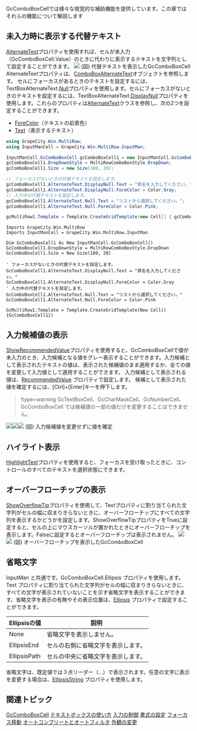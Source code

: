 GcComboBoxCellでは様々な視覚的な補助機能を提供しています。この章ではそれらの機能について解説します

## 未入力時に表示する代替テキスト

[AlternateText](gcdocsite__documentlink?toc-item-id=edf1028e-8da4-44d6-924e-0e02211c0ba5)プロパティを使用すれば、セルが未入力（GcComboBoxCell.Value）のときに代わりに表示するテキストを文字列として設定することができます。
![](/DOCUMENT_SITE_LINK_PREFIX_HERE/document-site-files/images/f148c511-6e98-4b55-9904-150a375d5825/images/imimages/08gccombobox/gccombobox_alternatetext.png)
(図) 代替テキストを表示したGcComboBoxCell
AlternateTextプロパティは、[ComboBoxAlternateText](gcdocsite__documentlink?toc-item-id=266d1bd3-1537-4188-91c4-f949e0e49cd0)オブジェクトを参照します。
セルにフォーカスがあるときのテキストを設定するには、TextBoxAlternateText.[Null](gcdocsite__documentlink?toc-item-id=89a1fd2d-f221-4faa-bdc8-d092c394fb5e)プロパティを使用します。セルにフォーカスがないときのテキストを設定するには、TextBoxAlternateText.[DisplayNull](gcdocsite__documentlink?toc-item-id=343e55b9-ba97-486d-8a2e-be58b1b5176d)プロパティを使用します。これらのプロパティは[AlternateText](gcdocsite__documentlink?toc-item-id=ad9f7e80-afd6-472d-b241-634de02bb6c8)クラスを参照し、次の2つを設定することができます。

* [ForeColor](gcdocsite__documentlink?toc-item-id=60ca94d1-2f05-4d15-8a46-7e97ee981de3)（テキストの前景色）
* [Text](gcdocsite__documentlink?toc-item-id=28787e94-9634-420b-b4f0-1b9cba29e534)（表示するテキスト）

```csharp
using GrapeCity.Win.MultiRow;
using InputManCell = GrapeCity.Win.MultiRow.InputMan;

InputManCell.GcComboBoxCell gcComboBoxCell1 = new InputManCell.GcComboBoxCell();
gcComboBoxCell1.DropDownStyle = MultiRowComboBoxStyle.DropDown;
gcComboBoxCell1.Size = new Size(180, 20);

// フォーカスがないときの代替テキストを設定します。
gcComboBoxCell1.AlternateText.DisplayNull.Text = "県名を入力してください。";
gcComboBoxCell1.AlternateText.DisplayNull.ForeColor = Color.Gray;
// 入力中の代替テキストを設定します。
gcComboBoxCell1.AlternateText.Null.Text = "リストから選択してください。";
gcComboBoxCell1.AlternateText.Null.ForeColor = Color.Pink;

gcMultiRow1.Template = Template.CreateGridTemplate(new Cell[] { gcComboBoxCell1 });
```

```vbnet
Imports GrapeCity.Win.MultiRow
Imports InputManCell = GrapeCity.Win.MultiRow.InputMan

Dim GcComboBoxCell1 As New InputManCell.GcComboBoxCell()
GcComboBoxCell1.DropDownStyle = MultiRowComboBoxStyle.DropDown
GcComboBoxCell1.Size = New Size(180, 20)

' フォーカスがないときの代替テキストを設定します。
GcComboBoxCell1.AlternateText.DisplayNull.Text = "県名を入力してください。"
GcComboBoxCell1.AlternateText.DisplayNull.ForeColor = Color.Gray
' 入力中の代替テキストを設定します。
GcComboBoxCell1.AlternateText.Null.Text = "リストから選択してください。"
GcComboBoxCell1.AlternateText.Null.ForeColor = Color.Pink

GcMultiRow1.Template = Template.CreateGridTemplate(New Cell() {GcComboBoxCell1})
```

## 入力候補値の表示

[ShowRecommendedValue](gcdocsite__documentlink?toc-item-id=4440f54e-3cb8-47b5-8581-b4c0765f4d6f)プロパティを使用すると、GcComboBoxCellで値が未入力のとき、入力候補となる値をグレー表示することができます。入力候補として表示されたテキストの値は、表示された候補値のまま適用するか、全ての値を変更して入力値として適用することができます。
入力候補として表示される値は、[RecommendedValue](gcdocsite__documentlink?toc-item-id=2a8b6fce-1021-4c24-b7a6-fa038c0d5d6e) プロパティで設定します。
候補として表示された値を確定するには、[Ctrl]+[Enter]キーを押下します。

> !type=warning
> GcTextBoxCell、GcCharMaskCell、GcNumberCell、GcComboBoxCell では候補値の一部の値だけを変更することはできません。

![](/DOCUMENT_SITE_LINK_PREFIX_HERE/document-site-files/images/f148c511-6e98-4b55-9904-150a375d5825/images/imimages/08gccombobox/gccombobox_recommendedvalue01.png)![](/DOCUMENT_SITE_LINK_PREFIX_HERE/document-site-files/images/f148c511-6e98-4b55-9904-150a375d5825/images/imimages/arrowright.png)![](/DOCUMENT_SITE_LINK_PREFIX_HERE/document-site-files/images/f148c511-6e98-4b55-9904-150a375d5825/images/imimages/08gccombobox/gccombobox_recommendedvalue02.png)
(図) 入力候補値を変更せずに値を確定

## ハイライト表示

[HighlightText](gcdocsite__documentlink?toc-item-id=a031974a-7fcf-4733-910b-e5e0f07a80bf)プロパティを使用すると、フォーカスを受け取ったときに、コントロールのすべてのテキストを選択状態にできます。

## オーバーフローチップの表示

[ShowOverflowTip](gcdocsite__documentlink?toc-item-id=4d9a7e58-dd90-4ec9-a4ef-3609a6bf87f6)プロパティを使用して、Textプロパティに割り当てられた文字列がセルの幅に収まりきらないときに、オーバーフローチップにすべての文字列を表示するかどうかを設定します。ShowOverflowTipプロパティをTrueに設定すると、セルの上にマウスカーソルが置かれたときにオーバーフローチップを表示します。Falseに設定するとオーバーフローチップは表示されません。
![](/DOCUMENT_SITE_LINK_PREFIX_HERE/document-site-files/images/f148c511-6e98-4b55-9904-150a375d5825/images/imimages/08gccombobox/gccombobox_overflowtip01.png)
![](/DOCUMENT_SITE_LINK_PREFIX_HERE/document-site-files/images/f148c511-6e98-4b55-9904-150a375d5825/images/imimages/08gccombobox/gccombobox_overflowtip02.png)
(図) オーバーフローチップを表示したGcComboBoxCell

## 省略文字

InputMan と共通です。GcComboBoxCell.Ellipsis プロパティを使用します。
Text プロパティに割り当てられた文字列がセルの幅に収まりきらないときに、すべての文字が表示されていないことを示す省略文字を表示することができます。省略文字を表示の有無やその表示位置は、[Ellipsis](gcdocsite__documentlink?toc-item-id=4368c724-a452-491a-a615-775fb6f104f0) プロパティで設定することができます。

| Ellipsisの値 | 説明 |
| ---------- | --- |
| None | 省略文字を表示しません。 |
| EllipsisEnd | セルの右側に省略文字を表示します。 |
| EllipsisPath | セルの中央に省略文字を表示します。 |

省略文字は、既定値では３点リーダー（…）で表示されます。任意の文字に表示を変更する場合は、[EllipsisString](gcdocsite__documentlink?toc-item-id=a80dddec-01d7-41fd-9aba-6f7021a68c08) プロパティを使用します。

## 関連トピック

[GcComboBoxCell](gcdocsite__documentlink?toc-item-id=03be278e-45d6-4e66-b049-a8e10aa1ad13)
[テキストボックスの使い方](gcdocsite__documentlink?toc-item-id=ce33d82d-dd69-4da2-8f98-89b53268198f)
[入力の制御](gcdocsite__documentlink?toc-item-id=78e61eb1-a2e7-4013-88bc-febbfae34899)
[書式の設定](gcdocsite__documentlink?toc-item-id=839e6726-6be1-45b0-a4c2-a16eb4f1ce78)
[フォーカス移動](gcdocsite__documentlink?toc-item-id=fa3b513d-7f22-4a1b-8c3b-5fd8d2641bbd)
[オートコンプリートとオートフィルタ](gcdocsite__documentlink?toc-item-id=42a13070-ed32-4b84-82ad-783db2fb50f3)
[外観の変更](gcdocsite__documentlink?toc-item-id=1493f7b6-31de-4f46-9190-958a2b1014dc)